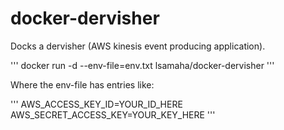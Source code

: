 # docker-dervisher
Docks a dervisher (AWS kinesis event producing application).

'''
docker run -d --env-file=env.txt lsamaha/docker-dervisher
'''

Where the env-file has entries like:

'''
AWS_ACCESS_KEY_ID=YOUR_ID_HERE
AWS_SECRET_ACCESS_KEY=YOUR_KEY_HERE
'''
